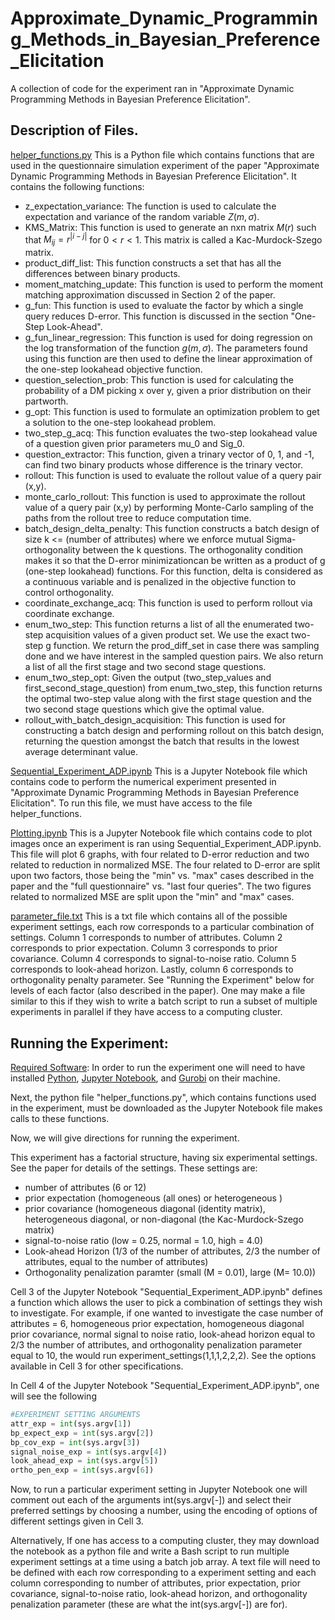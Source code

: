 # Approximate_Dynamic_Programming_Methods_in_Bayesian_Preference_Elicitation
 
A collection of code for the experiment ran in "Approximate Dynamic Programming Methods in Bayesian Preference Elicitation".

**Description of Files.** <br />
------

<ins>helper_functions.py</ins>
This is a Python file which contains functions that are used in the questionnaire simulation experiment of the paper "Approximate Dynamic Programming Methods in Bayesian Preference Elicitation". It contains the following functions:
* z_expectation_variance: The function is used to calculate the expectation and variance of the random variable $Z(m,\sigma)$.
* KMS_Matrix: This function is used to generate an nxn matrix $M(r)$ such that $M_{ij} = r^{|i-j|}$ for $0 < r < 1$. This matrix is called a Kac-Murdock-Szego matrix.
* product_diff_list: This function constructs a set that has all the differences between binary products.
* moment_matching_update: This function is used to perform the moment matching approximation discussed in Section 2 of the paper.
* g_fun: This function is used to evaluate the factor by which a single query reduces D-error. This function is discussed in the section "One-Step Look-Ahead". 
* g_fun_linear_regression: This function is used for doing regression on the log transformation of the function $g(m,\sigma)$. The parameters found using this function are then used to define the linear approximation of the one-step lookahead objective function.
* question_selection_prob: This function is used for calculating the probability of a DM picking x over y, given a prior distribution on their partworth.
* g_opt: This function is used to formulate an optimization problem to get a solution to the one-step lookahead problem.
* two_step_g_acq: This function evaluates the two-step lookahead value of a question given prior parameters mu_0 and Sig_0.
* question_extractor: This function, given a trinary vector of 0, 1, and -1, can find two binary products whose difference is the trinary vector.
* rollout: This function is used to evaluate the rollout value of a query pair (x,y).
* monte_carlo_rollout: This function is used to approximate the rollout value of a query pair (x,y) by performing Monte-Carlo sampling of the paths from the rollout tree to reduce computation time.
* batch_design_delta_penalty: This function constructs a batch design of size k <= (number of attributes) where we enforce mutual Sigma-orthogonality between the k questions. The orthogonality condition makes it so that the D-error minimizationcan be written as a product of g (one-step lookahead) functions. For this function, delta is considered as a continuous variable and is penalized in the objective function to control orthogonality.
* coordinate_exchange_acq: This function is used to perform rollout via coordinate exchange.
* enum_two_step: This function returns a list of all the enumerated two-step acquisition values of a given product set. We use the exact two-step g function. We return the prod_diff_set in case there was sampling done and we have interest in the sampled question pairs. We also return a list of all the first stage and two second stage questions.
* enum_two_step_opt: Given the output (two_step_values and first_second_stage_question) from enum_two_step, this function returns the optimal two-step value along with the first stage question and the two second stage questions which give the optimal value.
* rollout_with_batch_design_acquisition: This function is used for constructing a batch design and performing rollout on this batch design, returning the question amongst the batch that results in the lowest average determinant value.


<ins>Sequential_Experiment_ADP.ipynb</ins>
This is a Jupyter Notebook file which contains code to perform the numerical experiment presented in "Approximate Dynamic Programming Methods in Bayesian Preference Elicitation". To run this file, we must have access to the file helper_functions.

<ins>Plotting.ipynb</ins>
This is a Jupyter Notebook file which contains code to plot images once an experiment is ran using Sequential_Experiment_ADP.ipynb. This file will plot 6 graphs, with four related to D-error reduction and two related to reduction in normalized MSE. The four related to D-error are split upon two factors, those being the "min" vs. "max" cases described in the paper and the "full questionnaire" vs. "last four queries". The two figures related to normalized MSE are split upon the "min" and "max" cases. 

<ins>parameter_file.txt</ins>
This is a txt file which contains all of the possible experiment settings, each row corresponds to a particular combination of settings. Column 1 corresponds to number of attributes. Column 2 corresponds to prior expectation. Column 3 corresponds to prior covariance. Column 4 corresponds to signal-to-noise ratio. Column 5 corresponds to look-ahead horizon. Lastly, column 6 corresponds to orthogonality penalty parameter. See "Running the Experiment" below for levels of each factor (also described in the paper). One may make a file similar to this if they wish to write a batch script to run a subset of multiple experiments in parallel if they have access to a computing cluster.

**Running the Experiment**: <br />
------

<ins>Required Software</ins>: In order to run the experiment one will need to have installed [Python](https://www.python.org/), [Jupyter Notebook](https://jupyter.org/), and [Gurobi](https://www.gurobi.com/) on their machine. 

Next, the python file "helper_functions.py", which contains functions used in the experiment, must be downloaded as the Jupyter Notebook file makes calls to these functions.

Now, we will give directions for running the experiment.

This experiment has a factorial structure, having six experimental settings. See the paper for details of the settings. These settings are:
* number of attributes (6 or 12)
* prior expectation (homogeneous (all ones) or heterogeneous )
* prior covariance (homogeneous diagonal (identity matrix), heterogeneous diagonal, or non-diagonal (the Kac-Murdock-Szego matrix)
* signal-to-noise ratio (low = 0.25, normal = 1.0, high = 4.0)
* Look-ahead Horizon (1/3 of the number of attributes, 2/3 the number of attributes, equal to the number of attributes)
* Orthogonality penalization paramter (small (M = 0.01), large (M= 10.0))

Cell 3 of the Jupyter Notebook "Sequential_Experiment_ADP.ipynb" defines a function which allows the user to pick a combination of settings they wish to investigate. For example, if one wanted to investigate the case number of attributes = 6, homogeneous prior expectation, homogeneous diagonal prior covariance, normal signal to noise ratio, look-ahead horizon equal to 2/3 the number of attributes, and orthogonality penalization parameter equal to 10, the would run experiment_settings(1,1,1,2,2,2). See the options available in Cell 3 for other specifications. 

In Cell 4 of the Jupyter Notebook "Sequential_Experiment_ADP.ipynb", one will see the following 

```python
#EXPERIMENT SETTING ARGUMENTS
attr_exp = int(sys.argv[1])
bp_expect_exp = int(sys.argv[2])
bp_cov_exp = int(sys.argv[3])
signal_noise_exp = int(sys.argv[4])
look_ahead_exp = int(sys.argv[5])
ortho_pen_exp = int(sys.argv[6])
```

Now, to run a particular experiment setting in Jupyter Notebook one will comment out each of the arguments int(sys.argv[-]) and select their preferred settings by choosing a number, using the encoding of options of different settings given in Cell 3.

Alternatively, If one has access to a computing cluster, they may download the notebook as a python file and write a Bash script to run multiple experiment settings at a time using a batch job array. A text file will need
to be defined with each row corresponding to a experiment setting and each column corresponding to number of attributes, prior expectation, prior covariance, signal-to-noise ratio, look-ahead horizon, and orthogonality penalization parameter (these are what the int(sys.argv[-]) are for).



